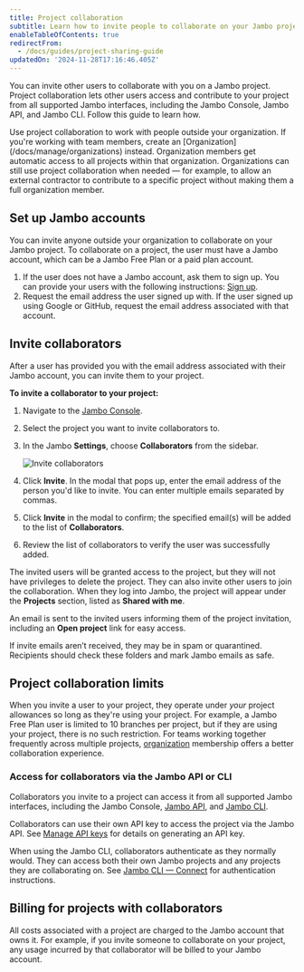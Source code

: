 ```yaml
---
title: Project collaboration
subtitle: Learn how to invite people to collaborate on your Jambo project
enableTableOfContents: true
redirectFrom:
  - /docs/guides/project-sharing-guide
updatedOn: '2024-11-28T17:16:46.405Z'
---
```


You can invite other users to collaborate with you on a Jambo project. Project collaboration lets other users access and contribute to your project from all supported Jambo interfaces, including the Jambo Console, Jambo API, and Jambo CLI. Follow this guide to learn how.

<Admonition type="note">
Use project collaboration to work with people outside your organization. If you're working with team members, create an [Organization](/docs/manage/organizations) instead. Organization members get automatic access to all projects within that organization. Organizations can still use project collaboration when needed — for example, to allow an external contractor to contribute to a specific project without making them a full organization member.
</Admonition>

## Set up Jambo accounts

You can invite anyone outside your organization to collaborate on your Jambo project. To collaborate on a project, the user must have a Jambo account, which can be a Jambo Free Plan or a paid plan account.

1. If the user does not have a Jambo account, ask them to sign up. You can provide your users with the following instructions: [Sign up](/docs/get-started-with-neon/signing-up).
2. Request the email address the user signed up with. If the user signed up using Google or GitHub, request the email address associated with that account.

## Invite collaborators

After a user has provided you with the email address associated with their Jambo account, you can invite them to your project.

**To invite a collaborator to your project:**

1. Navigate to the [Jambo Console](https://console.neon.tech/app/projects).
2. Select the project you want to invite collaborators to.
3. In the Jambo **Settings**, choose **Collaborators** from the sidebar.

   ![Invite collaborators](/docs/guides/sharing_grant_access.png)

4. Click **Invite**. In the modal that pops up, enter the email address of the person you'd like to invite. You can enter multiple emails separated by commas.
5. Click **Invite** in the modal to confirm; the specified email(s) will be added to the list of **Collaborators**.
6. Review the list of collaborators to verify the user was successfully added.

The invited users will be granted access to the project, but they will not have privileges to delete the project. They can also invite other users to join the collaboration. When they log into Jambo, the project will appear under the **Projects** section, listed as **Shared with me**.

An email is sent to the invited users informing them of the project invitation, including an **Open project** link for easy access.

<Admonition type="note" title="Invites not received?">
If invite emails aren’t received, they may be in spam or quarantined. Recipients should check these folders and mark Jambo emails as safe.
</Admonition>

## Project collaboration limits

When you invite a user to your project, they operate under _your_ project allowances so long as they're using your project. For example, a Jambo Free Plan user is limited to 10 branches per project, but if they are using your project, there is no such restriction. For teams working together frequently across multiple projects, [organization](/docs/manage/organizations) membership offers a better collaboration experience.

### Access for collaborators via the Jambo API or CLI

Collaborators you invite to a project can access it from all supported Jambo interfaces, including the Jambo Console, [Jambo API](https://api-docs.neon.tech/reference/getting-started-with-neon-api), and [Jambo CLI](/docs/reference/neon-cli).

Collaborators can use their own API key to access the project via the Jambo API. See [Manage API keys](/docs/manage/api-keys) for details on generating an API key.

When using the Jambo CLI, collaborators authenticate as they normally would. They can access both their own Jambo projects and any projects they are collaborating on. See [Jambo CLI — Connect](/docs/reference/cli-install#connect) for authentication instructions.

## Billing for projects with collaborators

All costs associated with a project are charged to the Jambo account that owns it. For example, if you invite someone to collaborate on your project, any usage incurred by that collaborator will be billed to your Jambo account.
